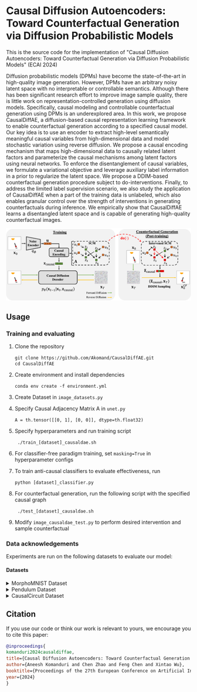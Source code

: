 # Causal Diffusion Autoencoders: Toward Counterfactual Generation via Diffusion Probabilistic Models
This is the source code for the implementation of "Causal Diffusion Autoencoders: Toward Counterfactual Generation via Diffusion Probabilistic Models" (ECAI 2024)

Diffusion probabilistic models (DPMs) have become the state-of-the-art in high-quality image generation. However, DPMs have an arbitrary noisy latent space with no interpretable or controllable semantics. Although there has been significant research effort to improve image sample quality, there is little work on representation-controlled generation using diffusion models. Specifically, causal modeling and controllable counterfactual generation using DPMs is an underexplored area. In this work, we propose CausalDiffAE, a diffusion-based causal representation learning framework to enable counterfactual generation according to a specified causal model. Our key idea is to use an encoder to extract high-level semantically meaningful causal variables from high-dimensional data and model stochastic variation using reverse diffusion. We propose a causal encoding mechanism that maps high-dimensional data to causally related latent factors and parameterize the causal mechanisms among latent factors using neural networks. To enforce the disentanglement of causal variables, we formulate a variational objective and leverage auxiliary label information in a prior to regularize the latent space. We propose a DDIM-based counterfactual generation procedure subject to do-interventions. Finally, to address the limited label supervision scenario, we also study the application of CausalDiffAE when a part of the training data is unlabeled, which also enables granular control over the strength of interventions in generating counterfactuals during inference. We empirically show that CausalDiffAE learns a disentangled latent space and is capable of generating high-quality counterfactual images.

![Model](causaldiffae.png)

## Usage

### Training and evaluating 

1. Clone the repository

     ```
     git clone https://github.com/Akomand/CausalDiffAE.git
     cd CausalDiffAE
     ```
2. Create environment and install dependencies
   ```
   conda env create -f environment.yml
   ```
3. Create Dataset in ```image_datasets.py```
3. Specify Causal Adjacency Matrix A in ```unet.py```
   ```
   A = th.tensor([[0, 1], [0, 0]], dtype=th.float32)
   ```
4. Specify hyperparameters and run training script
   ```
    ./train_[dataset]_causaldae.sh
   ```
5. For classifier-free paradigm training, set ```masking=True``` in hyperparameter configs
6. To train anti-causal classifiers to evaluate effectiveness, run
   ```
   python [dataset]_classifier.py
   ```
7. For counterfactual generation, run the following script with the specified causal graph
   ```
    ./test_[dataset]_causaldae.sh
   ```
8. Modify ```image_causaldae_test.py``` to perform desired intervention and sample counterfactual

### Data acknowledgements
Experiments are run on the following datasets to evaluate our model:

#### Datasets
<details closed>
<summary>MorphoMNIST Dataset</summary>

[Link to dataset](https://github.com/dccastro/Morpho-MNIST)
</details>

<details closed>
<summary>Pendulum Dataset</summary>

[Link to dataset](https://github.com/huawei-noah/trustworthyAI/tree/master/research/CausalVAE/causal_data)
</details>

<details closed>
<summary>CausalCircuit Dataset</summary>

[Link to dataset](https://developer.qualcomm.com/software/ai-datasets/causalcircuit)
</details>

## Citation

If you use our code or think our work is relevant to yours, we encourage you to cite this paper:

```bibtex
@inproceedings{
komanduri2024causaldiffae,
title={Causal Diffusion Autoencoders: Toward Counterfactual Generation via Diffusion Probabilistic Models},
author={Aneesh Komanduri and Chen Zhao and Feng Chen and Xintao Wu},
booktitle={Proceedings of the 27th European Conference on Artificial Intelligence},
year={2024}
}
```
